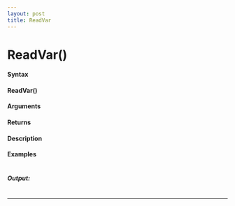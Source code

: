 ```yaml
---
layout: post
title: ReadVar
---
```


# ReadVar()


#### Syntax

#### ReadVar()

#### Arguments

#### Returns

#### Description

#### Examples

```

```

##### Output:

```

```

---